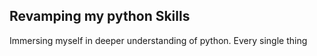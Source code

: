 ## Revamping my python Skills
Immersing myself in deeper understanding of python. Every single thing 
